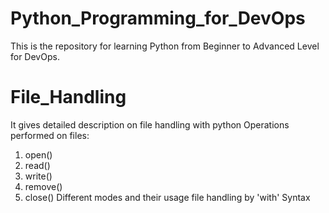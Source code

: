 # Python_Programming_for_DevOps
This is the repository for learning Python from Beginner to Advanced Level for DevOps.

# File_Handling
It gives detailed description on file handling with python
Operations performed on files:
1. open()
2. read()
3. write()
4. remove()
5. close()
Different modes and their usage
file handling by 'with' Syntax

